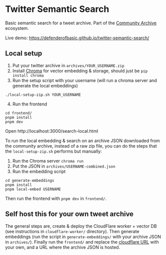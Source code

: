 # Twitter Semantic Search

Basic semantic search for a tweet archive. Part of the [Community Archive](https://www.community-archive.org/) ecosystem.

Live demo: https://defenderofbasic.github.io/twitter-semantic-search/

## Local setup

1. Put your twitter archive in `archives/YOUR_USERNAME.zip`
2. Install [Chroma](https://www.trychroma.com/) for vector embedding & storage, should just be `pip install chroma`
3. Run the setup script with your username (will run a chroma server and generate the local embeddings)

```
./local-setup-zip.sh YOUR_USERNAME
```

4. Run the frontend

```
cd frontend/
pnpm install
pnpm dev
```

Open http://localhost:3000/search-local.html

To run the local embedding & search on an archive JSON downloaded from the community archive, instead of a raw zip file, you can do the steps that the `local-setup-zip.sh` performs but manually:

1. Run the Chroma server `chroma run`
2. Put the JSON in `archives/USERNAME-combined.json`
3. Run the embedding script

```
cd generate-embeddings
pnpm install
pnpm local-embed USERNAME
```

Then run the frontend with `pnpm dev` in `frontend/`.

## Self host this for your own tweet archive

The general steps are, create & deploy the CloudFlare worker + vector DB (see instructions in `cloudflare-worker/` directory). Then generate embeddings (run the script in `generate-embeddings/` with your archive JSON in `archives/`). Finally run the `frontend/` and replace the [cloudflare URL](https://github.com/DefenderOfBasic/twitter-semantic-search/blob/main/frontend/index.html#L71-L73) with your own, and a URL where the archive JSON is hosted. 

